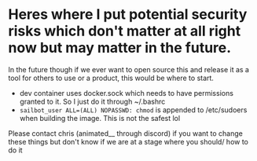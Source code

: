 # Heres where I put potential security risks which don't matter at all right now but may matter in the future.

In the future though if we ever want to open source this and release it as a tool for others to use or a product, this would be where to start.  
- dev container uses docker.sock which needs to have permissions granted to it. So I just do it through ~/.bashrc  
- `sailbot_user ALL=(ALL) NOPASSWD: chmod` is appended to /etc/sudoers when building the image. This is not the safest lol
  
Please contact chris (animated__ through discord) if you want to change these things but don't know if we are at a stage where you should/ how to do it